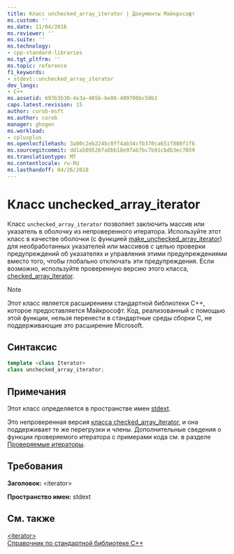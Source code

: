 ```yaml
---
title: Класс unchecked_array_iterator | Документы Майкрософт
ms.custom: ''
ms.date: 11/04/2016
ms.reviewer: ''
ms.suite: ''
ms.technology:
- cpp-standard-libraries
ms.tgt_pltfrm: ''
ms.topic: reference
f1_keywords:
- stdext::unchecked_array_iterator
dev_langs:
- C++
ms.assetid: 693b3b30-4e3a-465b-be06-409700bc50b1
caps.latest.revision: 15
author: corob-msft
ms.author: corob
manager: ghogen
ms.workload:
- cplusplus
ms.openlocfilehash: 3a00c2eb224bc0ff4ab34cfb370ca651f808f1f6
ms.sourcegitcommit: dd1a509526fa8bb18e97ab7bc7b91cbdb3ec7059
ms.translationtype: MT
ms.contentlocale: ru-RU
ms.lasthandoff: 04/26/2018
---
```

# <a name="uncheckedarrayiterator-class"></a>Класс unchecked_array_iterator

Класс `unchecked_array_iterator` позволяет заключить массив или указатель в оболочку из непроверенного итератора. Используйте этот класс в качестве оболочки (с функцией [make_unchecked_array_iterator](../standard-library/iterator-functions.md#make_unchecked_array_iterator)) для необработанных указателей или массивов с целью проверки предупреждений об указателях и управления этими предупреждениями вместо того, чтобы глобально отключать эти предупреждения. Если возможно, используйте проверенную версию этого класса, [checked_array_iterator](../standard-library/checked-array-iterator-class.md).

> [!NOTE]
> Этот класс является расширением стандартной библиотеки C++, которое предоставляется Майкрософт. Код, реализованный с помощью этой функции, нельзя перенести в стандартные среды сборки C, не поддерживающие это расширение Microsoft.

## <a name="syntax"></a>Синтаксис

```cpp
template <class Iterator>
class unchecked_array_iterator;
```

## <a name="remarks"></a>Примечания

Этот класс определяется в пространстве имен [stdext](../standard-library/stdext-namespace.md).

Это непроверенная версия [класса checked_array_iterator](../standard-library/checked-array-iterator-class.md), и она поддерживает те же перегрузки и члены. Дополнительные сведения о функции проверяемого итератора с примерами кода см. в разделе [Проверяемые итераторы](../standard-library/checked-iterators.md).

## <a name="requirements"></a>Требования

**Заголовок:** \<iterator>

**Пространство имен:** stdext

## <a name="see-also"></a>См. также

[\<iterator>](../standard-library/iterator.md)<br/>
[Справочник по стандартной библиотеке C++](../standard-library/cpp-standard-library-reference.md)<br/>
